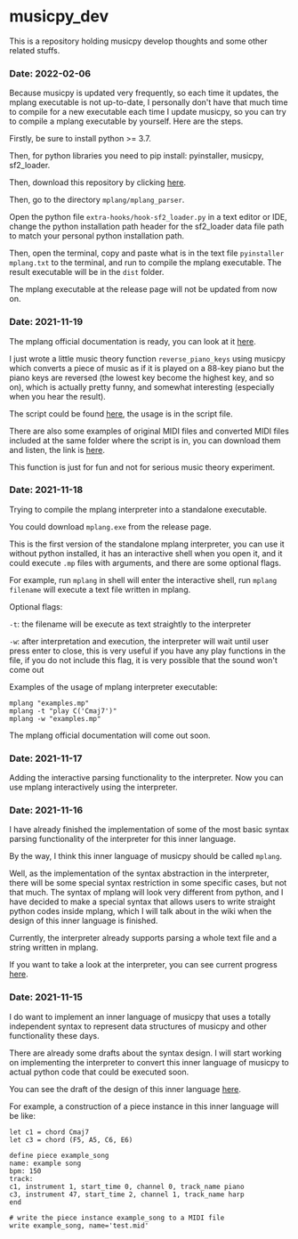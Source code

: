# musicpy_dev
This is a repository holding musicpy develop thoughts and some other related stuffs.

### Date: 2022-02-06
Because musicpy is updated very frequently, so each time it updates, the mplang executable is not up-to-date, I personally don't have that much time to compile for a new executable each time I update musicpy, so you can try to compile a mplang executable by yourself. Here are the steps.

Firstly, be sure to install python >= 3.7.

Then, for python libraries you need to pip install: pyinstaller, musicpy, sf2_loader.

Then, download this repository by clicking [here](https://github.com/Rainbow-Dreamer/musicpy_dev/archive/refs/heads/main.zip).

Then, go to the directory `mplang/mplang_parser`.

Open the python file `extra-hooks/hook-sf2_loader.py` in a text editor or IDE, change the python installation path header for the sf2_loader data file path to match your personal python installation path.

Then, open the terminal, copy and paste what is in the text file `pyinstaller mplang.txt` to the terminal, and run to compile the mplang executable. The result executable will be in the `dist` folder.

The mplang executable at the release page will not be updated from now on.

### Date: 2021-11-19
The mplang official documentation is ready, you can look at it [here](https://github.com/Rainbow-Dreamer/musicpy_dev/blob/main/mplang/mplang%20official%20documentation.md).

I just wrote a little music theory function `reverse_piano_keys` using musicpy which converts a piece of music as if it is played on a 88-key piano but the piano keys are reversed (the lowest key become the highest key, and so on), which is actually pretty funny, and somewhat interesting (especially when you hear the result).

The script could be found [here](https://github.com/Rainbow-Dreamer/musicpy_dev/blob/main/reverse_piano_keys/reverse_piano_keys.py), the usage is in the script file.

There are also some examples of original MIDI files and converted MIDI files included at the same folder where the script is in, you can download them and listen, the link is [here](https://github.com/Rainbow-Dreamer/musicpy_dev/tree/main/reverse_piano_keys/examples).

This function is just for fun and not for serious music theory experiment.

### Date: 2021-11-18
Trying to compile the mplang interpreter into a standalone executable.

You could download `mplang.exe` from the release page.

This is the first version of the standalone mplang interpreter, you can use it without python installed, it has an interactive shell when you open it, and it could execute `.mp` files with arguments, and there are some optional flags.

For example, run `mplang` in shell will enter the interactive shell, run `mplang filename` will execute a text file written in mplang.

Optional flags:

`-t`: the filename will be execute as text straightly to the interpreter

`-w`: after interpretation and execution, the interpreter will wait until user press enter to close, this is very useful if you have any play functions in the file, if you do not include this flag, it is very possible that the sound won't come out

Examples of the usage of mplang interpreter executable:
```
mplang "examples.mp"
mplang -t "play C('Cmaj7')"
mplang -w "examples.mp"
```

The mplang official documentation will come out soon.

### Date: 2021-11-17

Adding the interactive parsing functionality to the interpreter. Now you can use mplang interactively using the interpreter.

### Date: 2021-11-16

I have already finished the implementation of some of the most basic syntax parsing functionality of the interpreter for this inner language.

By the way, I think this inner language of musicpy should be called `mplang`.

Well, as the implementation of the syntax abstraction in the interpreter, there will be some special syntax restriction in some specific cases, but not that much. The syntax of mplang will look very different from python, and I have decided to make a special syntax that allows users to write straight python codes inside mplang, which I will talk about in the wiki when the design of this inner language is finished.

Currently, the interpreter already supports parsing a whole text file and a string written in mplang.

If you want to take a look at the interpreter, you can see current progress [here](https://github.com/Rainbow-Dreamer/musicpy_dev/blob/main/mplang/mplang_parser/mplang.py).

### Date: 2021-11-15
I do want to implement an inner language of musicpy that uses a totally independent syntax to represent data structures of musicpy and other functionality these days.

There are already some drafts about the syntax design. I will start working on implementing the interpreter to convert this inner language of musicpy to actual python code that could be executed soon.

You can see the draft of the design of this inner language [here](https://github.com/Rainbow-Dreamer/musicpy_dev/blob/main/mplang/musicpy%20inner%20language%20mplang.md).

For example, a construction of a piece instance in this inner language will be like:
```
let c1 = chord Cmaj7
let c3 = chord (F5, A5, C6, E6)

define piece example_song
name: example song
bpm: 150
track:
c1, instrument 1, start_time 0, channel 0, track_name piano
c3, instrument 47, start_time 2, channel 1, track_name harp
end

# write the piece instance example_song to a MIDI file
write example_song, name='test.mid'
```
